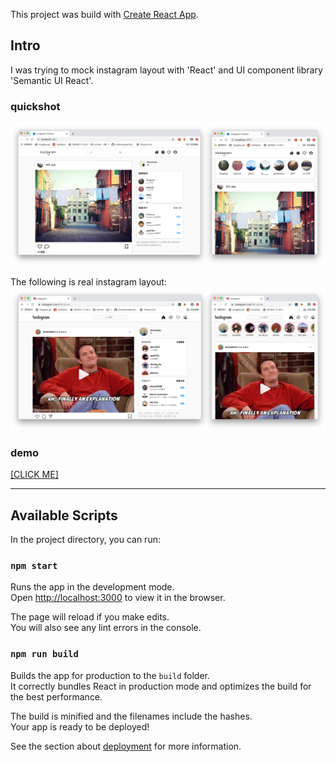 This project was build with [Create React App](https://github.com/facebook/create-react-app).

## Intro

I was trying to mock instagram layout with 'React' and UI component library 'Semantic UI React'.

### quickshot
![igimitation](/demo/igimitation.png)

The following is real instagram layout:
![igimitation_contrast](/demo/igimitation_contrast.png)

### demo
[[CLICK ME]](https://j8453.github.io/React/igimitation.html)

--------------

## Available Scripts

In the project directory, you can run:

### `npm start`

Runs the app in the development mode.<br />
Open [http://localhost:3000](http://localhost:3000) to view it in the browser.

The page will reload if you make edits.<br />
You will also see any lint errors in the console.


### `npm run build`

Builds the app for production to the `build` folder.<br />
It correctly bundles React in production mode and optimizes the build for the best performance.

The build is minified and the filenames include the hashes.<br />
Your app is ready to be deployed!

See the section about [deployment](https://facebook.github.io/create-react-app/docs/deployment) for more information.

